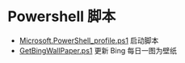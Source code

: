 # Powershell 脚本

* [Microsoft.PowerShell_profile.ps1](/scripts/Microsoft.PowerShell_profile.ps1) 启动脚本
* [GetBingWallPaper.ps1](/scripts/GetBingWallPaper.ps1) 更新 Bing 每日一图为壁纸
